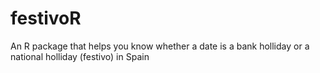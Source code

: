 # festivoR
An R package that helps you know whether a date is a bank holliday or a national holliday (festivo) in Spain
